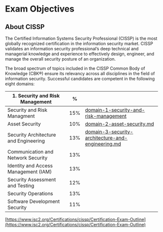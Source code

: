 # Exam Objectives

## About CISSP <a href="#1d8bb50f2dd04e39aa1562500e18354b" id="1d8bb50f2dd04e39aa1562500e18354b"></a>

The Certified Information Systems Security Professional (CISSP) is the most globally recognized certification in the information security market. CISSP validates an information security professional’s deep technical and managerial knowledge and experience to effectively design, engineer, and manage the overall security posture of an organization.

The broad spectrum of topics included in the CISSP Common Body of Knowledge (CBK®) ensure its relevancy across all disciplines in the field of information security. Successful candidates are competent in the following eight domains:



| 1. Security and Risk Management       | %   |                                                                                                                  |
| ------------------------------------- | --- | ---------------------------------------------------------------------------------------------------------------- |
| Security and Risk Managment           | 15% | [domain-1-security-and-risk-management](domain-1-security-and-risk-management/ "mention")                        |
| Asset Security                        | 10% | [domain-2-asset-security.md](domain-2-asset-security.md "mention")                                               |
| Security Architecture and Engineering | 13% | [domain-3-security-architecture-and-engineering.md](domain-3-security-architecture-and-engineering.md "mention") |
| Communication and Network Security    | 13% |                                                                                                                  |
| Identity and Access Management (IAM)  | 13% |                                                                                                                  |
| Security Assessment and Testing       | 12% |                                                                                                                  |
| Security Operations                   | 13% |                                                                                                                  |
| Software Development Security         | 11% |                                                                                                                  |

[https://www.isc2.org/Certifications/cissp/Certification-Exam-Outline](https://www.isc2.org/Certifications/cissp/Certification-Exam-Outline)




